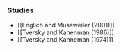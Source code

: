 ### Studies
- [[Englich and Mussweiler (2001)]]
- [[Tversky and Kahenman (1986)]]
- [[Tversky and Kahneman (1974)]]